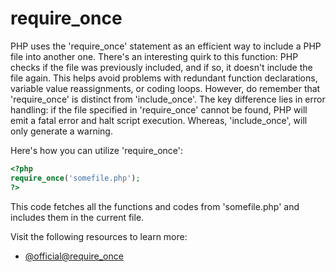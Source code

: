 # require_once

PHP uses the 'require_once' statement as an efficient way to include a PHP file into another one. There's an interesting quirk to this function: PHP checks if the file was previously included, and if so, it doesn't include the file again. This helps avoid problems with redundant function declarations, variable value reassignments, or coding loops. However, do remember that 'require_once' is distinct from 'include_once'. The key difference lies in error handling: if the file specified in 'require_once' cannot be found, PHP will emit a fatal error and halt script execution. Whereas, 'include_once', will only generate a warning. 

Here's how you can utilize 'require_once': 

```php
<?php
require_once('somefile.php');
?>
```

This code fetches all the functions and codes from 'somefile.php' and includes them in the current file.

Visit the following resources to learn more:

- [@official@require_once](https://www.php.net/manual/en/function.require-once.php)
